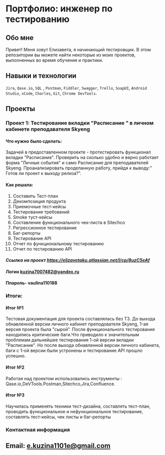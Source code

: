 # Портфолио: инженер по тестированию


## Обо мне
  
Привет! Меня зовут Елизавета, я начинающий тестировщик.
В этом репозитории вы можете найти некоторые из моих проектов, выполненных во время обучения и практики.



## Навыки и технологии

`Jira`,
`Qase.io`, 
`SQL` ,
`Postman`,
`Fiddler`, 
`Swagger`, 
`Trello`,
`SoapUI`,
`Android Studio`,
`xCode`,
`Charles`, 
`Git`, 
`Chrome DevTools`.



## Проекты

### Проект 1: Тестирование вкладки "Расписание " в личном кабинете  преподавателя Skyeng

#### Что нужно было сделать:
Задачей в предоставленном проекте - протестировать функционал вкладки "Расписание". Проверить на сколько удобно и верно работает форма "Личные события" и само Расписание для преподавателей Skyeng. Проанализировать проделанную работу, прийдя к выводу:" Готов ли проект к выходу релиза?".


#### Как решала:
1. Составить Тест-план
2. Декомпозиция продукта
3. Приемочные тест-кейсы
4. Тестирование требований
5. Smoke туст-кейсы
6. Составление функционального чек-листа в Sitechco
7. Регрессионное тестирование
8. Баг-репорты
9. Тестирование API
10. Отчет по функциональному тестированию
11. Отчет по тестированию API

#### *Ссылка на проект https://elizavetaku.atlassian.net/l/cp/8uzC5eAf*

#### Логин kuzina7007482@yandex.ru
#### Ппароль- vaulina110188


### Итоги:

#### Итог №1
Тестовая документация для проекта составлялась без ТЗ.
До выхода обнавленной версии личного кабинет преподователя Skyeng, 1-ая версия  проекта была "сырой". После функционального тестирования находились критические баги.Что приводило к значительным проблемам дальнейшее тестирования 1-ой версии вкладки "Расписание". Но после выхода обнавленной версии личного кабинета, баги с 1-ой версии  были устронены и тестирование API прошло успешно.

#### Итог №2 
Работая над проектом использовались инструменты : Qase.io,DeVTools.Postman,Sitechco,Jira,Confluence.

#### Итог №3
Научилась применять техники тест-дизайна, составлять тест-план, проводить функциональное и нефункциональное тестирование, составлять тест-кейсы, чек листы и баг-репорты


### Контактная информация
## Email: e.kuzina1101e@gmail.com
